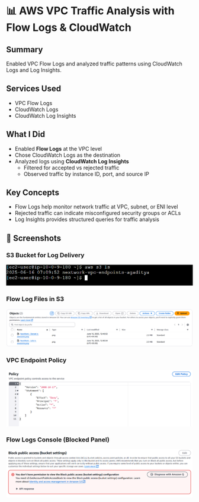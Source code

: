 # 📊 AWS VPC Traffic Analysis with Flow Logs & CloudWatch

## Summary
Enabled VPC Flow Logs and analyzed traffic patterns using CloudWatch Logs and Log Insights.

## Services Used
- VPC Flow Logs
- CloudWatch Logs
- CloudWatch Log Insights

## What I Did
- Enabled **Flow Logs** at the VPC level
- Chose CloudWatch Logs as the destination
- Analyzed logs using **CloudWatch Log Insights**
  - Filtered for accepted vs rejected traffic
  - Observed traffic by instance ID, port, and source IP

## Key Concepts
- Flow Logs help monitor network traffic at VPC, subnet, or ENI level
- Rejected traffic can indicate misconfigured security groups or ACLs
- Log Insights provides structured queries for traffic analysis

## 📸 Screenshots

### S3 Bucket for Log Delivery
![S3 Buckets](./screenshots/s3-buckets-list.png)

### Flow Log Files in S3
![S3 Objects](./screenshots/s3-object-list.png)

### VPC Endpoint Policy
![Endpoint Policy](./screenshots/endpoint-policy.png)

### Flow Logs Console (Blocked Panel)
![Flow Log Status](./screenshots/blocked-panel.png)
